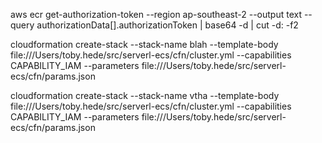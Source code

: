 aws ecr get-authorization-token --region ap-southeast-2 --output text --query authorizationData[].authorizationToken | base64 -d | cut -d: -f2


cloudformation create-stack --stack-name blah --template-body file:///Users/toby.hede/src/serverl-ecs/cfn/cluster.yml --capabilities CAPABILITY_IAM --parameters file:///Users/toby.hede/src/serverl-ecs/cfn/params.json


cloudformation create-stack --stack-name vtha --template-body file:///Users/toby.hede/src/serverl-ecs/cfn/cluster.yml --capabilities CAPABILITY_IAM --parameters file:///Users/toby.hede/src/serverl-ecs/cfn/params.json
